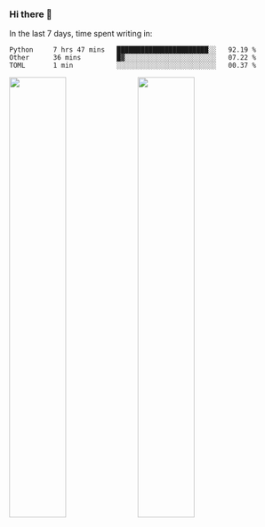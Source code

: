 ### Hi there 👋

In the last 7 days, time spent writing in:

<!--START_SECTION:waka-->
```text
Python     7 hrs 47 mins   ███████████████████████░░   92.19 % 
Other      36 mins         █▓░░░░░░░░░░░░░░░░░░░░░░░   07.22 % 
TOML       1 min           ░░░░░░░░░░░░░░░░░░░░░░░░░   00.37 % 
```
<!--END_SECTION:waka-->

<img src="https://wakatime.com/share/@jimtje/5d0c92de-08f8-4a72-8f2f-6a9693d1e318.svg" width=45% height=45%> <img src="https://wakatime.com/share/@jimtje/501498ae-bda5-4da7-a89d-b40bcdd5556d.svg" width=45% height=45%>
